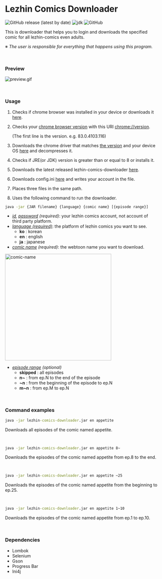 # Lezhin Comics Downloader

![GitHub release (latest by date)](https://img.shields.io/github/v/release/imsejin/lezhin-comics-downloader) ![jdk](https://img.shields.io/badge/jdk-8-orange) ![GitHub](https://img.shields.io/github/license/imsejin/lezhin-comics-downloader)

This is downloader that helps you to login and downloads the specified comic for all lezhin-comics even adults.

※ *The user is responsible for everything that happens using this program.*

<br>

### Preview

![preview.gif](https://user-images.githubusercontent.com/46176032/86532430-d73b8d00-bf04-11ea-9442-064af11aea9c.gif)

<br>

### Usage

1. Checks if chrome browser was installed in your device or downloads it [here](https://www.google.com/chrome).

2. Checks your <ins>chrome browser version</ins> with this URI [chrome://version](chrome://version).

   (The first line is the version. e.g. 83.0.4103.116)

3. Downloads the chrome driver that matches <ins>the version</ins> and your device OS [here](https://chromedriver.chromium.org/downloads) and decompresses it.

4. Checks if JRE(or JDK) version is greater than or equal to 8 or installs it.

5. Downloads the latest released lezhin-comics-downloader [here](https://github.com/ImSejin/lezhin-comics-downloader/releases).

6. Downloads config.ini [here](https://raw.githubusercontent.com/ImSejin/lezhin-comics-downloader/master/config.ini) and writes your account in the file.

7. Places three files in the same path.

8. Uses the following command to run the downloader.



```cmd
java -jar {JAR filename} {language} {comic name} [{episode range}]
```

- *<ins>id</ins>, <ins>password</ins> (required)*: your lezhin comics account, not account of third party platform.
- *<ins>language (required)</ins>*: the platform of lezhin comics you want to see.
  - **ko** : korean
  - **en** : english
  - **ja** : japanese
- *<ins>comic name</ins> (required)*: the webtoon name you want to download.

<img width="350" alt="comic-name" src="https://user-images.githubusercontent.com/46176032/86545858-88c1d900-bf6c-11ea-9c14-64692abbee3a.png">

- *<ins>episode range</ins> (optional)*
  - __skipped__ : all episodes
  - __n~__ : from ep.N to the end of the episode
  - __~n__ : from the beginning of the episode to ep.N
  - __m~n__ : from ep.M to ep.N

<br>

### Command examples

```cmd
java -jar lezhin-comics-downloader.jar en appetite
```

Downloads all episodes of the comic named appetite.

<br>

```cmd
java -jar lezhin-comics-downloader.jar en appetite 8~
```

Downloads the episodes of the comic named appetite from ep.8 to the end.

<br>

```cmd
java -jar lezhin-comics-downloader.jar en appetite ~25
```

Downloads the episodes of the comic named appetite from the beginning to ep.25.

<br>

```cmd
java -jar lezhin-comics-downloader.jar en appetite 1~10
```

Downloads the episodes of the comic named appetite from ep.1 to ep.10.

<br>

### Dependencies

- Lombok
- Selenium
- Gson
- Progress Bar
- Ini4j


